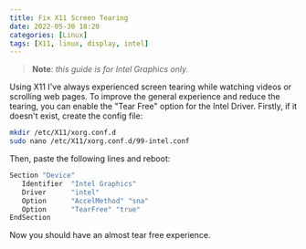 ```yaml
---
title: Fix X11 Screen Tearing 
date: 2022-05-30 18:20
categories: [Linux]
tags: [X11, linux, display, intel]
---
```

> **Note**: *this guide is for Intel Graphics only.*

Using X11 I've always experienced screen tearing while watching videos or scrolling web pages. To improve the general experience and reduce the tearing, you can enable the "Tear Free" option for the Intel Driver. Firstly, if it doesn't exist, create the config file:
``` bash
mkdir /etc/X11/xorg.conf.d
sudo nano /etc/X11/xorg.conf.d/99-intel.conf
```
Then, paste the following lines and reboot:
```bash
Section "Device"
   Identifier  "Intel Graphics"
   Driver      "intel"
   Option      "AccelMethod" "sna"
   Option      "TearFree" "true"
EndSection
```
Now you should have an almost tear free experience.